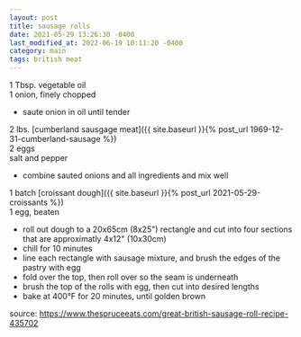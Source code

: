 ```yaml
---
layout: post
title: sausage rolls
date: 2021-05-29 13:26:30 -0400
last_modified_at: 2022-06-19 10:11:20 -0400
category: main
tags: british meat
---
```


1 Tbsp. vegetable oil  
1 onion, finely chopped  
* saute onion in oil until tender

2 lbs. [cumberland sausgage meat]({{ site.baseurl }}{% post_url 1969-12-31-cumberland-sausage %})  
2 eggs  
salt and pepper  
* combine sauted onions and all ingredients and mix well

1 batch [croissant dough]({{ site.baseurl }}{% post_url 2021-05-29-croissants %})  
1 egg, beaten  
* roll out dough to a 20x65cm (8x25") rectangle and cut into four sections that are
  approximatly 4x12" (10x30cm)
* chill for 10 minutes
* line each rectangle with sausage mixture, and brush the edges of the
  pastry with egg
* fold over the top, then roll over so the seam is underneath
* brush the top of the rolls with egg, then cut into desired lengths
* bake at 400°F for 20 minutes, until golden brown

source: <https://www.thespruceeats.com/great-british-sausage-roll-recipe-435702>
